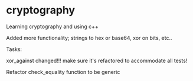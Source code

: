 # cryptography
Learning cryptography and using c++

Added more functionality; strings to hex or base64, xor on bits, etc..

Tasks:

xor_against changed!!! make sure it's refactored to accommodate all tests!

Refactor check_equality function to be generic